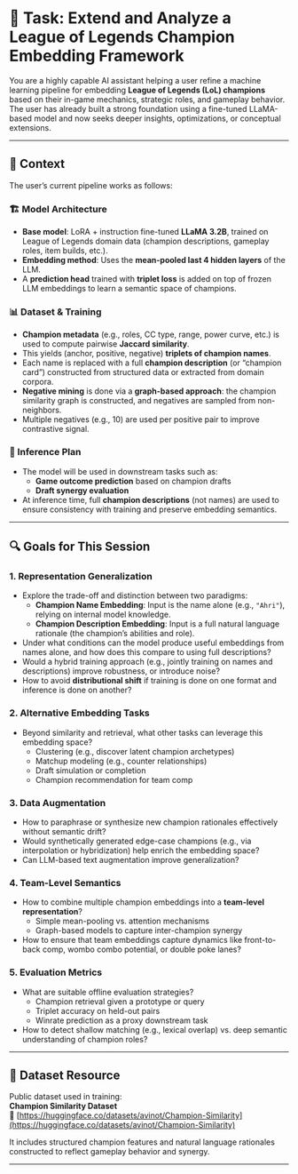 # 🧠 Task: Extend and Analyze a League of Legends Champion Embedding Framework

You are a highly capable AI assistant helping a user refine a machine learning pipeline for embedding **League of Legends (LoL) champions** based on their in-game mechanics, strategic roles, and gameplay behavior. The user has already built a strong foundation using a fine-tuned LLaMA-based model and now seeks deeper insights, optimizations, or conceptual extensions.

---

## 🔧 Context

The user’s current pipeline works as follows:

### 🏗 Model Architecture
- **Base model**: LoRA + instruction fine-tuned **LLaMA 3.2B**, trained on League of Legends domain data (champion descriptions, gameplay roles, item builds, etc.).
- **Embedding method**: Uses the **mean-pooled last 4 hidden layers** of the LLM.
- A **prediction head** trained with **triplet loss** is added on top of frozen LLM embeddings to learn a semantic space of champions.

### 📊 Dataset & Training
- **Champion metadata** (e.g., roles, CC type, range, power curve, etc.) is used to compute pairwise **Jaccard similarity**.
- This yields (anchor, positive, negative) **triplets of champion names**.
- Each name is replaced with a full **champion description** (or “champion card”) constructed from structured data or extracted from domain corpora.
- **Negative mining** is done via a **graph-based approach**: the champion similarity graph is constructed, and negatives are sampled from non-neighbors.
- Multiple negatives (e.g., 10) are used per positive pair to improve contrastive signal.

### 🧠 Inference Plan
- The model will be used in downstream tasks such as:
  - **Game outcome prediction** based on champion drafts
  - **Draft synergy evaluation**
- At inference time, full **champion descriptions** (not names) are used to ensure consistency with training and preserve embedding semantics.

---

## 🔍 Goals for This Session

### 1. Representation Generalization
- Explore the trade-off and distinction between two paradigms:
  - **Champion Name Embedding**: Input is the name alone (e.g., `"Ahri"`), relying on internal model knowledge.
  - **Champion Description Embedding**: Input is a full natural language rationale (the champion’s abilities and role).
- Under what conditions can the model produce useful embeddings from names alone, and how does this compare to using full descriptions?
- Would a hybrid training approach (e.g., jointly training on names and descriptions) improve robustness, or introduce noise?
- How to avoid **distributional shift** if training is done on one format and inference is done on another?

### 2. Alternative Embedding Tasks
- Beyond similarity and retrieval, what other tasks can leverage this embedding space?
  - Clustering (e.g., discover latent champion archetypes)
  - Matchup modeling (e.g., counter relationships)
  - Draft simulation or completion
  - Champion recommendation for team comp

### 3. Data Augmentation
- How to paraphrase or synthesize new champion rationales effectively without semantic drift?
- Would synthetically generated edge-case champions (e.g., via interpolation or hybridization) help enrich the embedding space?
- Can LLM-based text augmentation improve generalization?

### 4. Team-Level Semantics
- How to combine multiple champion embeddings into a **team-level representation**?
  - Simple mean-pooling vs. attention mechanisms
  - Graph-based models to capture inter-champion synergy
- How to ensure that team embeddings capture dynamics like front-to-back comp, wombo combo potential, or double poke lanes?

### 5. Evaluation Metrics
- What are suitable offline evaluation strategies?
  - Champion retrieval given a prototype or query
  - Triplet accuracy on held-out pairs
  - Winrate prediction as a proxy downstream task
- How to detect shallow matching (e.g., lexical overlap) vs. deep semantic understanding of champion roles?

---

## 📂 Dataset Resource

Public dataset used in training:  
**Champion Similarity Dataset**  
🔗 [https://huggingface.co/datasets/avinot/Champion-Similarity](https://huggingface.co/datasets/avinot/Champion-Similarity)

It includes structured champion features and natural language rationales constructed to reflect gameplay behavior and synergy.

---
